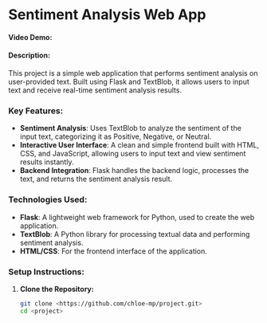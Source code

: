 # Sentiment Analysis Web App
#### Video Demo: <URL HERE>
#### Description:
This project is a simple web application that performs sentiment analysis on user-provided text. Built using Flask and TextBlob, it allows users to input text and receive real-time sentiment analysis results.

### Key Features:
- **Sentiment Analysis**: Uses TextBlob to analyze the sentiment of the input text, categorizing it as Positive, Negative, or Neutral.
- **Interactive User Interface**: A clean and simple frontend built with HTML, CSS, and JavaScript, allowing users to input text and view sentiment results instantly.
- **Backend Integration**: Flask handles the backend logic, processes the text, and returns the sentiment analysis result.

### Technologies Used:
- **Flask**: A lightweight web framework for Python, used to create the web application.
- **TextBlob**: A Python library for processing textual data and performing sentiment analysis.
- **HTML/CSS**: For the frontend interface of the application.

### Setup Instructions:
1. **Clone the Repository:**
   ```bash
   git clone <https://github.com/chloe-mp/project.git>
   cd <project>
